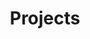 ---
title: Projects
type: landing

sections:
  - block: markdown
    content:
      title: Our Projects
      subtitle: 'Explore our research projects'
      text: ''
    design:
      columns: '1'
      
  - block: collection
    content:
      title: ''
      subtitle: ''
      text: ''
      # Choose how many pages you would like to display
      count: 0
      # Filter on criteria
      filters:
        folders:
          - project
        tag: ''
      # Page order
      order: desc
      archive:
        enable: true
        text: See all projects
        link: project/
    design:
      view: card
      columns: '2'
      flip_alt_rows: false
---